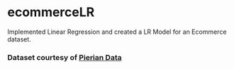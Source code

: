 # ecommerceLR
Implemented Linear Regression and created a LR Model for an Ecommerce dataset.

### Dataset courtesy of <a href='http://www.pieriandata.com'>Pierian Data</a>
